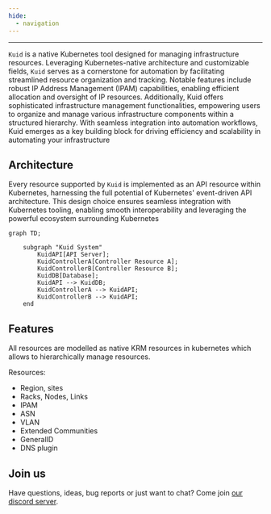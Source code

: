 ```yaml
---
hide:
  - navigation
---
```



---
`Kuid` is a native Kubernetes tool designed for managing infrastructure resources. Leveraging Kubernetes-native architecture and customizable fields, `Kuid` serves as a cornerstone for automation by facilitating streamlined resource organization and tracking. Notable features include robust IP Address Management (IPAM) capabilities, enabling efficient allocation and oversight of IP resources. Additionally, Kuid offers sophisticated infrastructure management functionalities, empowering users to organize and manage various infrastructure components within a structured hierarchy. With seamless integration into automation workflows, Kuid emerges as a key building block for driving efficiency and scalability in automating your infrastructure


## Architecture

Every resource supported by `Kuid` is implemented as an API resource within Kubernetes, harnessing the full potential of Kubernetes' event-driven API architecture. This design choice ensures seamless integration with Kubernetes tooling, enabling smooth interoperability and leveraging the powerful ecosystem surrounding Kubernetes

```mermaid
graph TD;

    subgraph "Kuid System"
        KuidAPI[API Server];
        KuidControllerA[Controller Resource A];
        KuidControllerB[Controller Resource B];
        KuidDB[Database];
        KuidAPI --> KuidDB;
        KuidControllerA --> KuidAPI;
        KuidControllerB --> KuidAPI;
    end
```



## Features

All resources are modelled as native KRM resources in kubernetes which allows to hierarchically manage resources.

Resources:

- Region, sites
- Racks, Nodes, Links
- IPAM
- ASN
- VLAN
- Extended Communities
- GeneralID
- DNS plugin

## Join us

Have questions, ideas, bug reports or just want to chat? Come join [our discord server](todo).

<script type="text/javascript" src="https://viewer.diagrams.net/js/viewer-static.min.js" async></script>